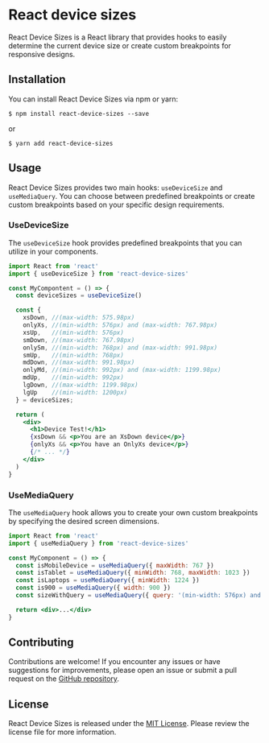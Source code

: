 # React device sizes

React Device Sizes is a React library that provides hooks to easily determine the current device size or create custom breakpoints for responsive designs.
## Installation

You can install React Device Sizes via npm or yarn:

```console
$ npm install react-device-sizes --save
```
or

```console
$ yarn add react-device-sizes
```

## Usage

React Device Sizes provides two main hooks: `useDeviceSize` and `useMediaQuery`. You can choose between predefined breakpoints or create custom breakpoints based on your specific design requirements.

### UseDeviceSize

The `useDeviceSize` hook provides predefined breakpoints that you can utilize in your components.


```jsx
import React from 'react'
import { useDeviceSize } from 'react-device-sizes'

const MyCompontent = () => {
  const deviceSizes = useDeviceSize()

  const {
    xsDown, //(max-width: 575.98px)
    onlyXs, //(min-width: 576px) and (max-width: 767.98px)
    xsUp,   //(min-width: 576px)
    smDown, //(max-width: 767.98px)
    onlySm, //(min-width: 768px) and (max-width: 991.98px)
    smUp,   //(min-width: 768px)
    mdDown, //(max-width: 991.98px)
    onlyMd, //(min-width: 992px) and (max-width: 1199.98px)
    mdUp,   //(min-width: 992px)
    lgDown, //(max-width: 1199.98px)
    lgUp    //(min-width: 1200px)
  } = deviceSizes;

  return (
    <div>
      <h1>Device Test!</h1>
      {xsDown && <p>You are an XsDown device</p>}
      {onlyXs && <p>You have an OnlyXs device</p>}
      {/* ... */}
    </div>
  )
}
```
### UseMediaQuery

The `useMediaQuery` hook allows you to create your own custom breakpoints by specifying the desired screen dimensions.

```jsx
import React from 'react'
import { useMediaQuery } from 'react-device-sizes'

const MyComponent = () => {
  const isMobileDevice = useMediaQuery({ maxWidth: 767 })
  const isTablet = useMediaQuery({ minWidth: 768, maxWidth: 1023 })
  const isLaptops = useMediaQuery({ minWidth: 1224 })
  const is900 = useMediaQuery({ width: 900 })
  const sizeWithQuery = useMediaQuery({ query: '(min-width: 576px) and (max-width: 767.98px)' })

  return <div>...</div>
}
```

## Contributing

Contributions are welcome! If you encounter any issues or have suggestions for improvements, please open an issue or submit a pull request on the [GitHub repository](https://github.com/mahadev-mandal/react-device-sizes).

## License

React Device Sizes is released under the [MIT License](https://opensource.org/license/mit/). Please review the license file for more information.